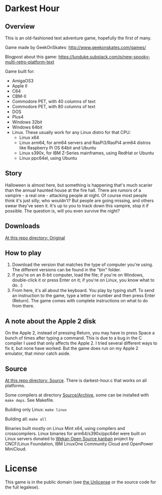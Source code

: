 # Darkest Hour

## Overview

This is an old-fashioned text adventure game, hopefully the first of many.

Game made by GeekOnSkates: http://www.geekonskates.com/games/

Blogpost about this game: https://lunduke.substack.com/p/new-spooky-multi-retro-platform-text

Game built for:

- AmigaOS3
- Apple II
- C64
- CBM-II
- Commodore PET, with 40 columns of text
- Commodore PET, with 80 columns of text
- DOS
- Plus4
- Windows 32bit
- Windows 64bit
- Linux. These usually work for any Linux distro for that CPU:
  - Linux x64
  - Linux arm64, for arm64 servers and RasPi3/RasPi4 arm64 distros like Raspberry Pi OS 64bit and Ubuntu
  - Linux s390x, for IBM Z-Series mainframes, using RedHat or Ubuntu
  - Linux ppc64el, using Ubuntu

## Story

Halloween is almost here, but something is happening that's much scarier than the annual haunted house at the fire hall.  There are rumors of a vampire - a real one - attacking people at night.  Of course most people think it's just silly; who wouldn't?  But people are going missing, and others swear they've seen it.  It's up to you to track down this vampire, stop it if possible.  The question is, will you even survive the night?

## Downloads

[At this repo directory: Original](https://github.com/xet7/darkesthour/tree/main/Original)

## How to play

1. Download the version that matches the type of computer you're using.  The different versions can be found in the "bin" folder.
2. If you're on an 8-bit computer, load the file; if you're on Windows, double-click it or press Enter on it; if you're on Linux, you know what to do. :)
3. From here, it's all about the keyboard.  You play by typing stuff.  To send an instruction to the game, type a letter or number and then press Enter (Return).  The game comes with complete instructions on what to do from there.

## A note about the Apple 2 disk

On the Apple 2, instead of pressing Return, you may have to press Space a bunch of times after typing a command.  This is due to a bug in the C compiler I used that only affects the Apple 2.  I tried several different ways to fix it, but none have worked.  But the game does run on my Apple 2 emulator, that minor catch aside.

## Source

[At this repo directory: Source](https://github.com/xet7/darkesthour/tree/main/Source). There is darkest-hour.c that works on all platforms.

Some compilers at directory [Source/Archive](https://github.com/xet7/darkesthour/tree/main/Source/archive), some can be installed with
`make deps`. See Makefile.

Building only Linux: `make linux`

Building all: `make all`

Binaries built mostly on Linux Mint x64, using compilers and crosscompilers. Linux binaries for arm64/s390x/ppc64el were built on Linux servers
donated to [Wekan Open Source kanban](https://wekan.github.io) project by CNCF/Linux Foundation, IBM LinuxOne Community Cloud
and OpenPower MiniCloud.

# License

This game is in the public domain (see [the Unlicense](http://www.unlicense.org) or the source code for the full legalese).
